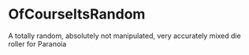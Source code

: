 # OfCourseItsRandom
A totally random, absolutely not manipulated, very accurately mixed die roller for Paranoia
